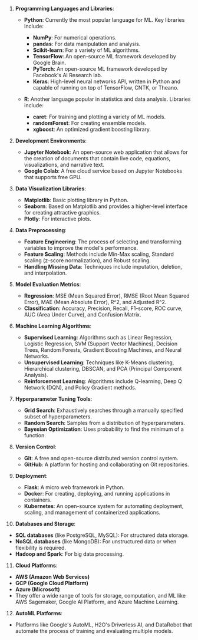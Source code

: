 1. **Programming Languages and Libraries**:
   - **Python**: Currently the most popular language for ML. Key libraries include:
     - **NumPy**: For numerical operations.
     - **pandas**: For data manipulation and analysis.
     - **Scikit-learn**: For a variety of ML algorithms.
     - **TensorFlow**: An open-source ML framework developed by Google Brain.
     - **PyTorch**: An open-source ML framework developed by Facebook's AI Research lab.
     - **Keras**: High-level neural networks API, written in Python and capable of running on top of TensorFlow, CNTK, or Theano.

   - **R**: Another language popular in statistics and data analysis. Libraries include:
     - **caret**: For training and plotting a variety of ML models.
     - **randomForest**: For creating ensemble models.
     - **xgboost**: An optimized gradient boosting library.

2. **Development Environments**:
   - **Jupyter Notebook**: An open-source web application that allows for the creation of documents that contain live code, equations, visualizations, and narrative text.
   - **Google Colab**: A free cloud service based on Jupyter Notebooks that supports free GPU.

3. **Data Visualization Libraries**:
   - **Matplotlib**: Basic plotting library in Python.
   - **Seaborn**: Based on Matplotlib and provides a higher-level interface for creating attractive graphics.
   - **Plotly**: For interactive plots.

4. **Data Preprocessing**:
   - **Feature Engineering**: The process of selecting and transforming variables to improve the model's performance.
   - **Feature Scaling**: Methods include Min-Max scaling, Standard scaling (z-score normalization), and Robust scaling.
   - **Handling Missing Data**: Techniques include imputation, deletion, and interpolation.

5. **Model Evaluation Metrics**:
   - **Regression**: MSE (Mean Squared Error), RMSE (Root Mean Squared Error), MAE (Mean Absolute Error), R^2, and Adjusted R^2.
   - **Classification**: Accuracy, Precision, Recall, F1-score, ROC curve, AUC (Area Under Curve), and Confusion Matrix.

6. **Machine Learning Algorithms**:
   - **Supervised Learning**: Algorithms such as Linear Regression, Logistic Regression, SVM (Support Vector Machines), Decision Trees, Random Forests, Gradient Boosting Machines, and Neural Networks.
   - **Unsupervised Learning**: Techniques like K-Means clustering, Hierarchical clustering, DBSCAN, and PCA (Principal Component Analysis).
   - **Reinforcement Learning**: Algorithms include Q-learning, Deep Q Network (DQN), and Policy Gradient methods.

7. **Hyperparameter Tuning Tools**:
   - **Grid Search**: Exhaustively searches through a manually specified subset of hyperparameters.
   - **Random Search**: Samples from a distribution of hyperparameters.
   - **Bayesian Optimization**: Uses probability to find the minimum of a function.

8. **Version Control**:
   - **Git**: A free and open-source distributed version control system.
   - **GitHub**: A platform for hosting and collaborating on Git repositories.

9. **Deployment**:
   - **Flask**: A micro web framework in Python.
   - **Docker**: For creating, deploying, and running applications in containers.
   - **Kubernetes**: An open-source system for automating deployment, scaling, and management of containerized applications.

10. **Databases and Storage**:
   - **SQL databases** (like PostgreSQL, MySQL): For structured data storage.
   - **NoSQL databases** (like MongoDB): For unstructured data or when flexibility is required.
   - **Hadoop and Spark**: For big data processing.

11. **Cloud Platforms**:
   - **AWS (Amazon Web Services)**
   - **GCP (Google Cloud Platform)**
   - **Azure (Microsoft)**
   - They offer a wide range of tools for storage, computation, and ML like AWS Sagemaker, Google AI Platform, and Azure Machine Learning.

12. **AutoML Platforms**:
   - Platforms like Google's AutoML, H2O's Driverless AI, and DataRobot that automate the process of training and evaluating multiple models.